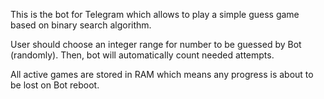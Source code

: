 This is the bot for Telegram which allows to play a simple guess game based on binary search algorithm.

User should choose an integer range for number to be guessed by Bot (randomly).
Then, bot will automatically count needed attempts. 

All active games are stored in RAM which means any progress is about to be lost on Bot reboot. 